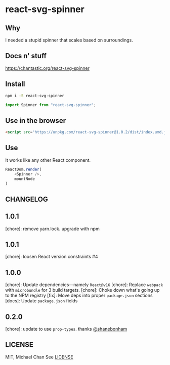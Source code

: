 # react-svg-spinner

## Why
I needed a stupid spinner that scales based on surroundings.

## Docs n' stuff
https://chantastic.org/react-svg-spinner

## Install
```bash
npm i -S react-svg-spinner
```

```js
import Spinner from "react-svg-spinner";
```

## Use in the browser
```html
<script src="https://unpkg.com/react-svg-spinner@1.0.2/dist/index.umd.js"></script>
```

## Use
It works like any other React component.
```js
ReactDom.render(
	<Spinner />,
	mountNode
)
```

## CHANGELOG

## 1.0.1

[chore]: remove yarn.lock. upgrade with npm

## 1.0.1

[chore]: loosen React version constraints #4

## 1.0.0
[chore]: Update dependencies—namely `React@v16`
[chore]: Replace `webpack` with `microbundle` for 3 build targets.
[chore]: Choke down what's going up to the NPM registry
[fix]: Move deps into proper `package.json` sections
[docs]: Update `package.json` fields

## 0.2.0
[chore]: update to use `prop-types`. thanks [@shanebonham](https://github.com/shanebonham)

## LICENSE

MIT, Michael Chan
See [LICENSE](./LICENSE)
